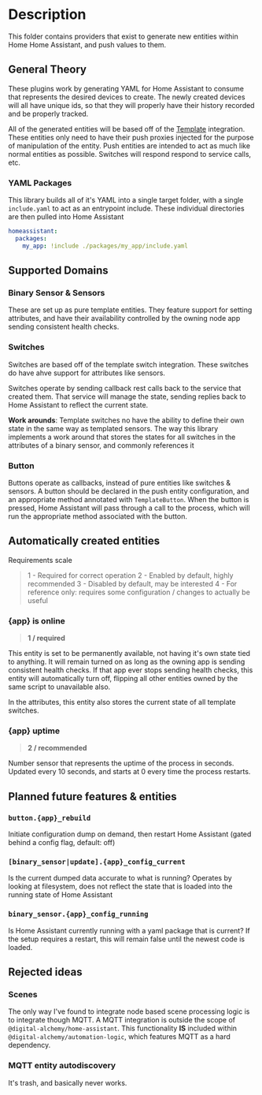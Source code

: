# Description

This folder contains providers that exist to generate new entities within Home Home Assistant, and push values to them.

## General Theory

These plugins work by generating YAML for Home Assistant to consume that represents the desired devices to create.
The newly created devices will all have unique ids, so that they will properly have their history recorded and be properly tracked.

All of the generated entities will be based off of the [Template](https://www.home-assistant.io/integrations/template/) integration.
These entities only need to have their push proxies injected for the purpose of manipulation of the entity.
Push entities are intended to act as much like normal entities as possible.
Switches will respond respond to service calls, etc.

### YAML Packages

This library builds all of it's YAML into a single target folder, with a single `include.yaml` to act as an entrypoint include.
These individual directories are then pulled into Home Assistant

```yaml
homeassistant:
  packages:
    my_app: !include ./packages/my_app/include.yaml
```

## Supported Domains

### Binary Sensor & Sensors

These are set up as pure template entities.
They feature support for setting attributes, and have their availability controlled by the owning node app sending consistent health checks.

### Switches

Switches are based off of the template switch integration.
These switches do have ahve support for attributes like sensors.

Switches operate by sending callback rest calls back to the service that created them.
That service will manage the state, sending replies back to Home Assistant to reflect the current state.

**Work arounds**: Template switches no have the ability to define their own state in the same way as templated sensors.
The way this library implements a work around that stores the states for all switches in the attributes of a binary sensor, and commonly references it

### Button

Buttons operate as callbacks, instead of pure entities like switches & sensors.
A button should be declared in the push entity configuration, and an appropriate method annotated with `TemplateButton`.
When the button is pressed, Home Assistant will pass through a call to the process, which will run the appropriate method associated with the button.

## Automatically created entities

Requirements scale

> 1 - Required for correct operation
> 2 - Enabled by default, highly recommended
> 3 - Disabled by default, may be interested
> 4 - For reference only: requires some configuration / changes to actually be useful

### {app} is online

> **1 / required**

This entity is set to be permanently available, not having it's own state tied to anything.
It will remain turned on as long as the owning app is sending consistent health checks.
If that app ever stops sending health checks, this entity will automatically turn off, flipping all other entities owned by the same script to unavailable also.

In the attributes, this entity also stores the current state of all template switches.

### {app} uptime

> **2 / recommended**

Number sensor that represents the uptime of the process in seconds.
Updated every 10 seconds, and starts at 0 every time the process restarts.

## Planned future features & entities

### `button.{app}_rebuild`

Initiate configuration dump on demand, then restart Home Assistant (gated behind a config flag, default: off)

### `[binary_sensor|update].{app}_config_current`

Is the current dumped data accurate to what is running?
Operates by looking at filesystem, does not reflect the state that is loaded into the running state of Home Assistant

### `binary_sensor.{app}_config_running`

Is Home Assistant currently running with a yaml package that is current?
If the setup requires a restart, this will remain false until the newest code is loaded.

## Rejected ideas

### Scenes

The only way I've found to integrate node based scene processing logic is to integrate though MQTT.
A MQTT integration is outside the scope of `@digital-alchemy/home-assistant`.
This functionality **IS** included within `@digital-alchemy/automation-logic`, which features MQTT as a hard dependency.

### MQTT entity autodiscovery

It's trash, and basically never works.
